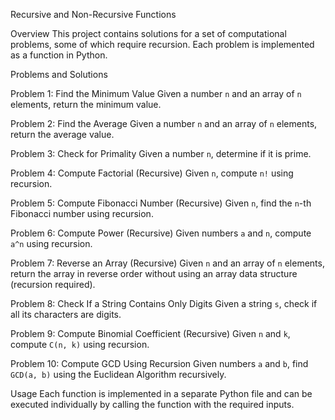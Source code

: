  Recursive and Non-Recursive Functions

 Overview
This project contains solutions for a set of computational problems, some of which require recursion. Each problem is implemented as a function in Python.

Problems and Solutions

Problem 1: Find the Minimum Value
Given a number `n` and an array of `n` elements, return the minimum value.

 Problem 2: Find the Average
Given a number `n` and an array of `n` elements, return the average value.

 Problem 3: Check for Primality
Given a number `n`, determine if it is prime.

 Problem 4: Compute Factorial (Recursive)
Given `n`, compute `n!` using recursion.

Problem 5: Compute Fibonacci Number (Recursive)
Given `n`, find the `n`-th Fibonacci number using recursion.

Problem 6: Compute Power (Recursive)
Given numbers `a` and `n`, compute `a^n` using recursion.

Problem 7: Reverse an Array (Recursive)
Given `n` and an array of `n` elements, return the array in reverse order without using an array data structure (recursion required).

Problem 8: Check If a String Contains Only Digits
Given a string `s`, check if all its characters are digits.

 Problem 9: Compute Binomial Coefficient (Recursive)
Given `n` and `k`, compute `C(n, k)` using recursion.

 Problem 10: Compute GCD Using Recursion
Given numbers `a` and `b`, find `GCD(a, b)` using the Euclidean Algorithm recursively.

 Usage
Each function is implemented in a separate Python file and can be executed individually by calling the function with the required inputs.

